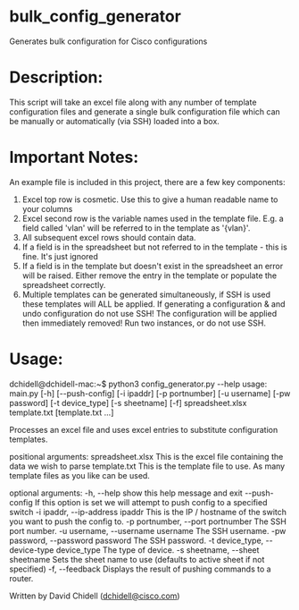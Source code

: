 # bulk_config_generator
Generates bulk configuration for Cisco configurations

# Description:
This script will take an excel file along with any number of template configuration files and generate a single bulk configuration file which can be manually or automatically (via SSH) loaded into a box.

# Important Notes:
An example file is included in this project, there are a few key components:

1) Excel top row is cosmetic. Use this to give a human readable name to your columns
2) Excel second row is the variable names used in the template file. E.g. a field called 'vlan' will be referred to in the template as '{vlan}'.
3) All subsequent excel rows should contain data.
4) If a field is in the spreadsheet but not referred to in the template - this is fine. It's just ignored
5) If a field is in the template but doesn't exist in the spreadsheet an error will be raised. Either remove the entry in the template or populate the spreadsheet correctly.
6) Multiple templates can be generated simultaneously, if SSH is used these templates will ALL be applied. If generating a configuration & and undo configuration do not use SSH! The configuration will be applied then immediately removed! Run two instances, or do not use SSH.

# Usage:
dchidell@dchidell-mac:~$ python3 config_generator.py --help
usage: main.py [-h] [--push-config] [-i ipaddr] [-p portnumber] [-u username]
               [-pw password] [-t device_type] [-s sheetname] [-f]
               spreadsheet.xlsx template.txt [template.txt ...]

Processes an excel file and uses excel entries to substitute configuration
templates.

positional arguments:
  spreadsheet.xlsx      This is the excel file containing the data we wish to
                        parse
  template.txt          This is the template file to use. As many template
                        files as you like can be used.

optional arguments:
  -h, --help            show this help message and exit
  --push-config         If this option is set we will attempt to push config
                        to a specified switch
  -i ipaddr, --ip-address ipaddr
                        This is the IP / hostname of the switch you want to
                        push the config to.
  -p portnumber, --port portnumber
                        The SSH port number.
  -u username, --username username
                        The SSH username.
  -pw password, --password password
                        The SSH password.
  -t device_type, --device-type device_type
                        The type of device.
  -s sheetname, --sheet sheetname
                        Sets the sheet name to use (defaults to active sheet
                        if not specified)
  -f, --feedback        Displays the result of pushing commands to a router.

Written by David Chidell (dchidell@cisco.com)

